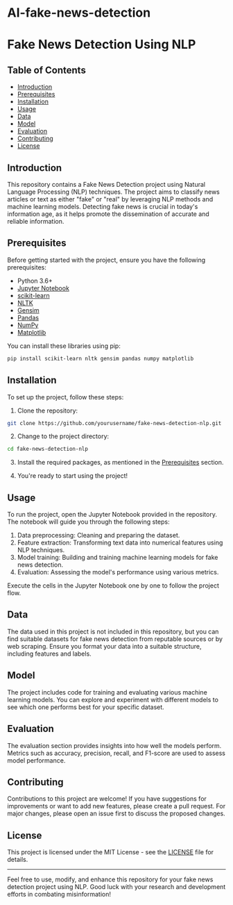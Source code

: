 # AI-fake-news-detection
# Fake News Detection Using NLP

## Table of Contents
- [Introduction](#introduction)
- [Prerequisites](#prerequisites)
- [Installation](#installation)
- [Usage](#usage)
- [Data](#data)
- [Model](#model)
- [Evaluation](#evaluation)
- [Contributing](#contributing)
- [License](#license)

## Introduction

This repository contains a Fake News Detection project using Natural Language Processing (NLP) techniques. The project aims to classify news articles or text as either "fake" or "real" by leveraging NLP methods and machine learning models. Detecting fake news is crucial in today's information age, as it helps promote the dissemination of accurate and reliable information.

## Prerequisites

Before getting started with the project, ensure you have the following prerequisites:

- Python 3.6+
- [Jupyter Notebook](https://jupyter.org/install)
- [scikit-learn](https://scikit-learn.org/stable/install.html)
- [NLTK](https://www.nltk.org/install.html)
- [Gensim](https://radimrehurek.com/gensim/install.html)
- [Pandas](https://pandas.pydata.org/pandas-docs/stable/getting_started/install.html)
- [NumPy](https://numpy.org/install/)
- [Matplotlib](https://matplotlib.org/stable/users/installing.html)

You can install these libraries using pip:

```bash
pip install scikit-learn nltk gensim pandas numpy matplotlib
```

## Installation

To set up the project, follow these steps:

1. Clone the repository:

```bash
git clone https://github.com/yourusername/fake-news-detection-nlp.git
```

2. Change to the project directory:

```bash
cd fake-news-detection-nlp
```

3. Install the required packages, as mentioned in the [Prerequisites](#prerequisites) section.

4. You're ready to start using the project!

## Usage

To run the project, open the Jupyter Notebook provided in the repository. The notebook will guide you through the following steps:

1. Data preprocessing: Cleaning and preparing the dataset.
2. Feature extraction: Transforming text data into numerical features using NLP techniques.
3. Model training: Building and training machine learning models for fake news detection.
4. Evaluation: Assessing the model's performance using various metrics.

Execute the cells in the Jupyter Notebook one by one to follow the project flow.

## Data

The data used in this project is not included in this repository, but you can find suitable datasets for fake news detection from reputable sources or by web scraping. Ensure you format your data into a suitable structure, including features and labels.

## Model

The project includes code for training and evaluating various machine learning models. You can explore and experiment with different models to see which one performs best for your specific dataset.

## Evaluation

The evaluation section provides insights into how well the models perform. Metrics such as accuracy, precision, recall, and F1-score are used to assess model performance.

## Contributing

Contributions to this project are welcome! If you have suggestions for improvements or want to add new features, please create a pull request. For major changes, please open an issue first to discuss the proposed changes.

## License

This project is licensed under the MIT License - see the [LICENSE](LICENSE) file for details.

---

Feel free to use, modify, and enhance this repository for your fake news detection project using NLP. Good luck with your research and development efforts in combating misinformation!
